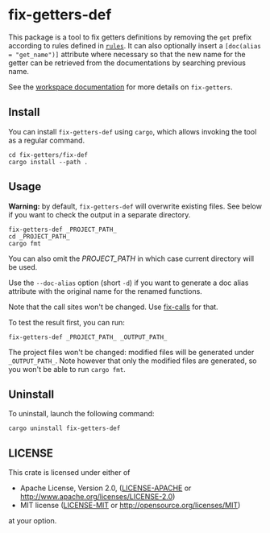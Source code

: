 # fix-getters-def

This package is a tool to fix getters definitions by removing the `get` prefix
according to rules defined in [`rules`](../rules/). It can also optionally
insert a `[doc(alias = "get_name")]` attribute where necessary so that the new
name for the getter can be retrieved from the documentations by searching
previous name.

See the [workspace documentation](../README.md) for more details on `fix-getters`.

## Install

You can install `fix-getters-def` using `cargo`, which allows invoking the tool
as a regular command.

```
cd fix-getters/fix-def
cargo install --path .
```

## Usage

**Warning:** by default, `fix-getters-def` will overwrite existing files.
See below if you want to check the output in a separate directory.

```
fix-getters-def _PROJECT_PATH_
cd _PROJECT_PATH_
cargo fmt
```

You can also omit the _PROJECT_PATH_ in which case current directory will be used.

Use the `--doc-alias` option (short `-d`) if you want to generate a doc alias
attribute with the original name for the renamed functions.

Note that the call sites won't be changed. Use [fix-calls](../fix-calls/) for
that.

To test the result first, you can run:

```
fix-getters-def _PROJECT_PATH_ _OUTPUT_PATH_
```

The project files won't be changed: modified files will be generated under
`_OUTPUT_PATH_`. Note however that only the modified files are generated, so
you won't be able to run `cargo fmt`.

## Uninstall

To uninstall, launch the following command:

```
cargo uninstall fix-getters-def
```

## LICENSE

This crate is licensed under either of

 * Apache License, Version 2.0, ([LICENSE-APACHE](LICENSE-APACHE) or
   http://www.apache.org/licenses/LICENSE-2.0)
 * MIT license ([LICENSE-MIT](LICENSE-MIT) or
   http://opensource.org/licenses/MIT)

at your option.
